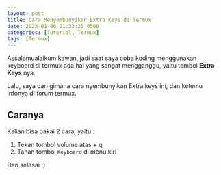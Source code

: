 ```yaml
---
layout: post
title: Cara Menyembunyikan Extra Keys di Termux
date: 2023-01-06 01:32:25 0500
categories: [Tutorial, Termux]
tags: [Termux]
---
```


Assalamualaikum kawan, jadi saat saya coba koding menggunakan keyboard di termux ada hal
yang sangat mengganggu, yaitu tombol **Extra Keys** nya.

Lalu, saya cari gimana cara nyembunyikan Extra keys ini, dan ketemu infonya di forum termux.

## Caranya
Kalian bisa pakai 2 cara, yaitu :

1. Tekan tombol volume atas + q
2. Tahan tombol `Keyboard` di menu kiri

Dan selesai :)
